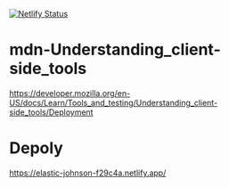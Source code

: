 [![Netlify Status](https://api.netlify.com/api/v1/badges/8421b322-e95e-4755-8f24-e873552b9e7a/deploy-status)](https://app.netlify.com/sites/elastic-johnson-f29c4a/deploys)

# mdn-Understanding_client-side_tools
https://developer.mozilla.org/en-US/docs/Learn/Tools_and_testing/Understanding_client-side_tools/Deployment
# Depoly
https://elastic-johnson-f29c4a.netlify.app/
